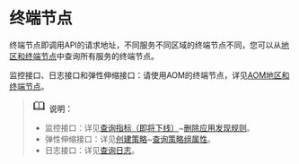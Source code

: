 # 终端节点<a name="aom_04_0054"></a>

终端节点即调用API的请求地址，不同服务不同区域的终端节点不同，您可以从[地区和终端节点](https://developer.huaweicloud.com/endpoint)中查询所有服务的终端节点。

监控接口、日志接口和弹性伸缩接口：请使用AOM的终端节点，详见[AOM地区和终端节点](https://developer.huaweicloud.com/endpoint?AOM)。


>![](public_sys-resources/icon-note.gif) **说明：** 
>-   监控接口：详见[查询指标（即将下线）](查询指标（即将下线）.md)\~[删除应用发现规则](删除应用发现规则.md)。
>-   弹性伸缩接口：详见[创建策略](创建策略.md)\~[查询策略组属性](查询策略组属性.md)。
>-   日志接口：详见[查询日志](查询日志.md)。

